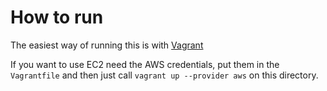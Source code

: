 # How to run

The easiest way of running this is with [Vagrant](http://www.vagrantup.com/)

If you want to use EC2 need the AWS credentials, put them in the `Vagrantfile` and then just call `vagrant up --provider aws` on this directory.

